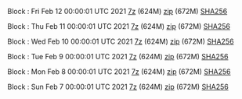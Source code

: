 Block : Fri Feb 12 00:00:01 UTC 2021 [7z]() (624M) [zip]() (672M) [SHA256]()

Block : Thu Feb 11 00:00:01 UTC 2021 [7z]() (624M) [zip]() (672M) [SHA256]()

Block : Wed Feb 10 00:00:01 UTC 2021 [7z]() (624M) [zip]() (672M) [SHA256]()

Block : Tue Feb  9 00:00:01 UTC 2021 [7z]() (624M) [zip]() (672M) [SHA256]()

Block : Mon Feb  8 00:00:01 UTC 2021 [7z]() (624M) [zip]() (672M) [SHA256]()

Block : Sun Feb  7 00:00:01 UTC 2021 [7z]() (624M) [zip]() (672M) [SHA256]()
